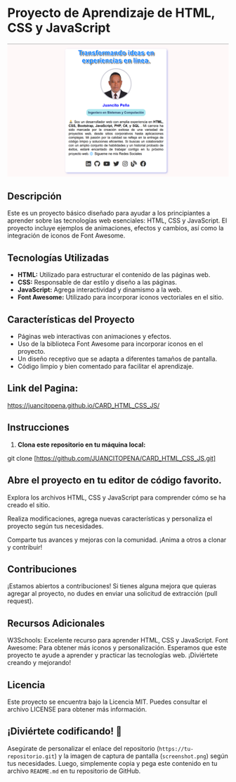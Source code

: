 # Proyecto de Aprendizaje de HTML, CSS y JavaScript

![Proyecto de Aprendizaje](card.png)

## Descripción

Este es un proyecto básico diseñado para ayudar a los principiantes a aprender sobre las tecnologías web esenciales: HTML, CSS y JavaScript. El proyecto incluye ejemplos de animaciones, efectos y cambios, así como la integración de iconos de Font Awesome.

## Tecnologías Utilizadas

- **HTML:** Utilizado para estructurar el contenido de las páginas web.
- **CSS:** Responsable de dar estilo y diseño a las páginas.
- **JavaScript:** Agrega interactividad y dinamismo a la web.
- **Font Awesome:** Utilizado para incorporar iconos vectoriales en el sitio.

## Características del Proyecto

- Páginas web interactivas con animaciones y efectos.
- Uso de la biblioteca Font Awesome para incorporar iconos en el proyecto.
- Un diseño receptivo que se adapta a diferentes tamaños de pantalla.
- Código limpio y bien comentado para facilitar el aprendizaje.

## Link del Pagina:

https://juancitopena.github.io/CARD_HTML_CSS_JS/
  
## Instrucciones

1. **Clona este repositorio en tu máquina local:**

git clone [https://github.com/JUANCITOPENA/CARD_HTML_CSS_JS.git]

## Abre el proyecto en tu editor de código favorito.

Explora los archivos HTML, CSS y JavaScript para comprender cómo se ha creado el sitio.

Realiza modificaciones, agrega nuevas características y personaliza el proyecto según tus necesidades.

Comparte tus avances y mejoras con la comunidad. ¡Anima a otros a clonar y contribuir!

## Contribuciones
¡Estamos abiertos a contribuciones! Si tienes alguna mejora que quieras agregar al proyecto, no dudes en enviar una solicitud de extracción (pull request).

## Recursos Adicionales
W3Schools: Excelente recurso para aprender HTML, CSS y JavaScript.
Font Awesome: Para obtener más iconos y personalización.
Esperamos que este proyecto te ayude a aprender y practicar las tecnologías web. ¡Diviértete creando y mejorando!

## Licencia
Este proyecto se encuentra bajo la Licencia MIT. Puedes consultar el archivo LICENSE para obtener más información.

## ¡Diviértete codificando! 🚀

Asegúrate de personalizar el enlace del repositorio (`https://tu-repositorio.git`) y la imagen de captura de pantalla (`screenshot.png`) según tus necesidades. Luego, simplemente copia y pega este contenido en tu archivo `README.md` en tu repositorio de GitHub.
